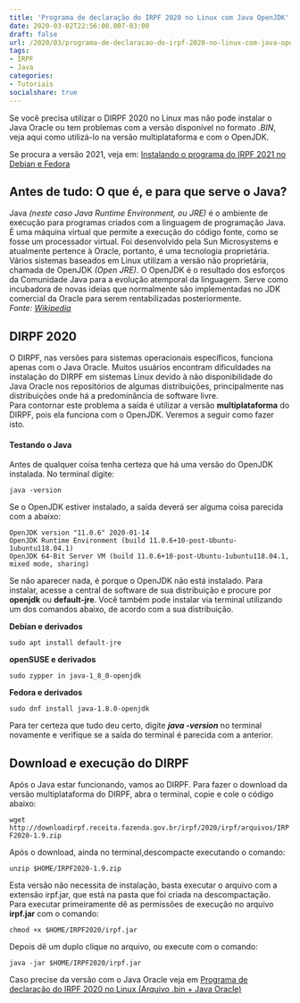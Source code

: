 ```yaml
---
title: 'Programa de declaração do IRPF 2020 no Linux com Java OpenJDK'
date: 2020-03-02T22:56:00.007-03:00
draft: false
url: /2020/03/programa-de-declaracao-do-irpf-2020-no-linux-com-java-openjdk.html
tags: 
- IRPF
- Java
categories:
- Tutoriais
socialshare: true
---
```


Se você precisa utilizar o DIRPF 2020 no Linux mas não pode instalar o Java Oracle ou tem problemas com a versão disponível no formato _.BIN_, veja aqui como utilizá-lo na versão multiplataforma e com o OpenJDK.  

<!--more--> 

Se procura a versão 2021, veja em: [Instalando o programa do IRPF 2021 no Debian e Fedora](https://info.wsouza.com.br/2021/02/instalando-o-programa-do-irpf-no-debian-e-fedora.html)

## Antes de tudo: O que é, e para que serve o Java?
  
Java _(neste caso Java Runtime Environment, ou JRE)_ é o ambiente de execução para programas criados com a linguagem de programação Java. É uma máquina virtual que permite a execução do código fonte, como se fosse um processador virtual. Foi desenvolvido pela Sun Microsystems e atualmente pertence à Oracle, portanto, é uma tecnologia proprietária.  
Vários sistemas baseados em Linux utilizam a versão não proprietária, chamada de OpenJDK _(Open JRE)_. O OpenJDK é o resultado dos esforços da Comunidade Java para a evolução atemporal da linguagem. Serve como incubadora de novas ideias que normalmente são implementadas no JDK comercial da Oracle para serem rentabilizadas posteriormente.  
_Fonte: [Wikipedia](https://pt.wikipedia.org/wiki/OpenJDK)_

## DIRPF 2020

O DIRPF, nas versões para sistemas operacionais específicos, funciona apenas com o Java Oracle. Muitos usuários encontram dificuldades na instalação do DIRPF em sistemas Linux devido à não disponibilidade do Java Oracle nos repositórios de algumas distribuições, principalmente nas distribuições onde há a predominância de software livre.  
Para contornar este problema a saída é utilizar a versão **multiplataforma** do DIRPF, pois ela funciona com o OpenJDK. Veremos a seguir como fazer isto.  
  
#### Testando o Java

Antes de qualquer coisa tenha certeza que há uma versão do OpenJDK instalada. No terminal digite:  

`java -version`

Se o OpenJDK estiver instalado, a saída deverá ser alguma coisa parecida com a abaixo:  
  
~~~
OpenJDK version "11.0.6" 2020-01-14  
OpenJDK Runtime Environment (build 11.0.6+10-post-Ubuntu-1ubuntu118.04.1)  
OpenJDK 64-Bit Server VM (build 11.0.6+10-post-Ubuntu-1ubuntu118.04.1, mixed mode, sharing)
~~~
  
Se não aparecer nada, é porque o OpenJDK não está instalado. Para instalar, acesse a central de software de sua distribuição e procure por **openjdk** ou **default-jre**. Você também pode instalar via terminal utilizando um dos comandos abaixo, de acordo com a sua distribuição.  
  
**Debian e derivados**
  
`sudo apt install default-jre`

**openSUSE e derivados**
  
`sudo zypper in java-1_8_0-openjdk`

**Fedora e derivados**
  
`sudo dnf install java-1.8.0-openjdk`
  
Para ter certeza que tudo deu certo, digite _**java -version**_ no terminal novamente e verifique se a saída do terminal é parecida com a anterior.
  
## Download e execução do DIRPF

Após o Java estar funcionando, vamos ao DIRPF. Para fazer o download da versão multiplataforma do DIRPF, abra o terminal, copie e cole o código abaixo:
  
`wget http://downloadirpf.receita.fazenda.gov.br/irpf/2020/irpf/arquivos/IRPF2020-1.9.zip`

Após o download, ainda no terminal,descompacte executando o comando:
  
`unzip $HOME/IRPF2020-1.9.zip`

Esta versão não necessita de instalação, basta executar o arquivo com a extensão irpf.jar, que está na pasta que foi criada na descompactação.  
Para executar primeiramente dê as permissões de execução no arquivo **irpf.jar** com o comando:

`chmod +x $HOME/IRPF2020/irpf.jar`

Depois dê um duplo clique no arquivo, ou execute com o comando:

`java -jar $HOME/IRPF2020/irpf.jar`

Caso precise da versão com o Java Oracle veja em [Programa de declaração do IRPF 2020 no Linux (Arquivo .bin + Java Oracle)](https://info.wsouza.com.br/2020/02/programa-de-declaracao-do-irpf-2020-instalacao-no-debian-e-derivados.html)
